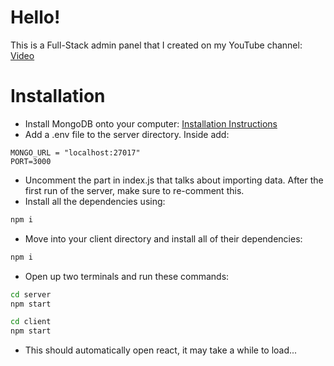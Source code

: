 # Hello!

This is a Full-Stack admin panel that I created on my YouTube channel: [Video](https://www.youtube.com/watch?v=0cPCMIuDk2I)

# Installation

- Install MongoDB onto your computer: [Installation Instructions](https://www.mongodb.com/docs/manual/administration/install-community/)
- Add a .env file to the server directory. Inside add:

```env
MONGO_URL = "localhost:27017"
PORT=3000
```

- Uncomment the part in index.js that talks about importing data. After the first run of the server, make sure to re-comment this.
- Install all the dependencies using:

```zsh
npm i
```

- Move into your client directory and install all of their dependencies:

```zsh
npm i
```

- Open up two terminals and run these commands:

```zsh
cd server
npm start
```

```zsh
cd client
npm start
```

- This should automatically open react, it may take a while to load...
